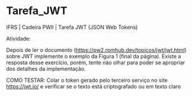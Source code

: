 # Tarefa_JWT
IFRS | Cadeira PWII | Tarefa JWT (JSON Web Tokens)



Atividade:

Depois de ler o documento (https://pw2.rpmhub.dev/topicos/jwt/jwt.html) sobre JWT implemente o exemplo da Figura 1 (final da página). Existe a resposta desse exercício, porém, tente não olhar para poder se apropriar dos detalhes da implementação.



COMO TESTAR:
Colar o token gerado pelo terceiro serviço no site https://jwt.io/ e verificar se o texto está criptografado ou em texto claro
